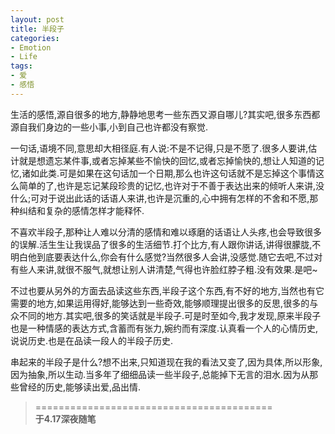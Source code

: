 ```yaml
---
layout: post
title: 半段子
categories:
- Emotion
- Life
tags:
- 爱
- 感悟
---
```


生活的感悟,源自很多的地方,静静地思考一些东西又源自哪儿?其实吧,很多东西都源自我们身边的一些小事,小到自己也许都没有察觉.

一句话,语境不同,意思却大相径庭.有人说:不是不记得,只是不愿了.很多人要讲,估计就是想遗忘某件事,或者忘掉某些不愉快的回忆,或者忘掉愉快的,想让人知道的记忆,诸如此类.可是如果在这句话加一个日期,那么也许这句话就不是忘掉这个事情这么简单的了,也许是忘记某段珍贵的记忆,也许对于不善于表达出来的倾听人来讲,没什么;可对于说出此话的话语人来讲,也许是沉重的,心中拥有怎样的不舍和不愿,那种纠结和复杂的感情怎样才能释怀.

不喜欢半段子,那种让人难以分清的感情和难以琢磨的话语让人头疼,也会导致很多的误解.活生生让我误品了很多的生活细节.打个比方,有人跟你讲话,讲得很朦胧,不明白他到底要表达什么,你会有什么感觉?当然很多人会讲,没感觉.随它去吧,不过对有些人来讲,就很不服气,就想让别人讲清楚,气得也许脸红脖子粗.没有效果.是吧~

不过也要从另外的方面去品读这些东西,半段子这个东西,有不好的地方,当然也有它需要的地方,如果运用得好,能够达到一些奇效,能够顺理提出很多的反思,很多的与众不同的地方.其实吧,很多的笑话就是半段子.可是时至如今,我才发现,原来半段子也是一种情感的表达方式,含蓄而有张力,婉约而有深度.认真看一个人的心情历史,说说历史.也是在品读一段人的半段子历史.

串起来的半段子是什么?想不出来,只知道现在我的看法又变了,因为具体,所以形象,因为抽象,所以生动.当多年了细细品读一些半段子,总能掉下无言的泪水.因为从那些曾经的历史,能够读出爱,品出情.



> =========================================          
> __于4.17深夜随笔__     